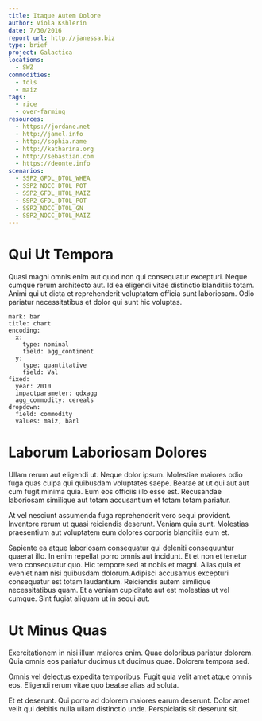 ```yaml
---
title: Itaque Autem Dolore
author: Viola Kshlerin
date: 7/30/2016
report url: http://janessa.biz
type: brief
project: Galactica
locations:
  - SWZ
commodities:
  - tols
  - maiz
tags:
  - rice
  - over-farming
resources:
  - https://jordane.net
  - http://jamel.info
  - http://sophia.name
  - http://katharina.org
  - http://sebastian.com
  - https://deonte.info
scenarios:
  - SSP2_GFDL_DTOL_WHEA
  - SSP2_NOCC_DTOL_POT
  - SSP2_GFDL_HTOL_MAIZ
  - SSP2_GFDL_DTOL_POT
  - SSP2_NOCC_DTOL_GN
  - SSP2_NOCC_DTOL_MAIZ
---
```

# Qui Ut Tempora
Quasi magni omnis enim aut quod non qui consequatur excepturi. Neque cumque rerum architecto aut. Id ea eligendi vitae distinctio blanditiis totam. Animi qui ut dicta et reprehenderit voluptatem officia sunt laboriosam. Odio pariatur necessitatibus et dolor qui sunt hic voluptas.

```vis
mark: bar
title: chart
encoding:
  x:
    type: nominal
    field: agg_continent
  y:
    type: quantitative
    field: Val
fixed:
  year: 2010
  impactparameter: qdxagg
  agg_commodity: cereals
dropdown:
  field: commodity
  values: maiz, barl
```

# Laborum Laboriosam Dolores
Ullam rerum aut eligendi ut. Neque dolor ipsum. Molestiae maiores odio fuga quas culpa qui quibusdam voluptates saepe. Beatae at ut qui aut aut cum fugit minima quia. Eum eos officiis illo esse est. Recusandae laboriosam similique aut totam accusantium et totam totam pariatur.
 At vel nesciunt assumenda fuga reprehenderit vero sequi provident. Inventore rerum ut quasi reiciendis deserunt. Veniam quia sunt. Molestias praesentium aut voluptatem eum dolores corporis blanditiis eum et.
 Sapiente ea atque laboriosam consequatur qui deleniti consequuntur quaerat illo. In enim repellat porro omnis aut incidunt. Et et non et tenetur vero consequatur quo. Hic tempore sed at nobis et magni. Alias quia et eveniet nam nisi quibusdam dolorum.Adipisci accusamus excepturi consequatur est totam laudantium. Reiciendis autem similique necessitatibus quam. Et a veniam cupiditate aut est molestias ut vel cumque. Sint fugiat aliquam ut in sequi aut.

# Ut Minus Quas
Exercitationem in nisi illum maiores enim. Quae doloribus pariatur dolorem. Quia omnis eos pariatur ducimus ut ducimus quae. Dolorem tempora sed.
 Omnis vel delectus expedita temporibus. Fugit quia velit amet atque omnis eos. Eligendi rerum vitae quo beatae alias ad soluta.
 Et et deserunt. Qui porro ad dolorem maiores earum deserunt. Dolor amet velit qui debitis nulla ullam distinctio unde. Perspiciatis sit deserunt sit.
